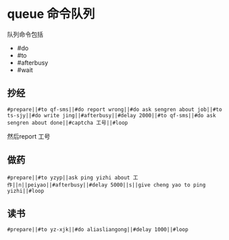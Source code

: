 # queue 命令队列

队列命令包括

* #do
* #to
* #afterbusy
* #wait

## 抄经

```
#prepare||#to qf-sms||#do report wrong||#do ask sengren about job||#to ts-sjy||#do write jing||#afterbusy||#delay 2000||#to qf-sms||#do ask sengren about done||#captcha 工号||#loop
```
然后report 工号

## 做药

```
#prepare||#to yzyp||ask ping yizhi about 工作||n||peiyao||#afterbusy||#delay 5000||s||give cheng yao to ping yizhi||#loop
```

## 读书

```
#prepare||#to yz-xjk||#do aliasliangong||#delay 1000||#loop
```